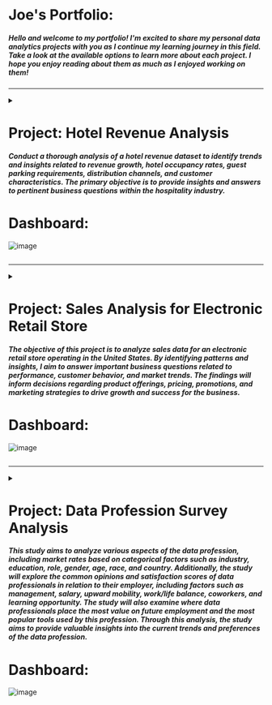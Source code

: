 # Joe's Portfolio:
##### Hello and welcome to my portfolio! I'm excited to share my personal data analytics projects with you as I continue my learning journey in this field. Take a look at the available options to learn more about each project. I hope you enjoy reading about them as much as I enjoyed working on them!

---------------------------------------------------
<details> 

<summary>

# Project: Hotel Revenue Analysis

#### *Conduct a thorough analysis of a hotel revenue dataset to identify trends and insights related to revenue growth, hotel occupancy rates, guest parking requirements, distribution channels, and customer characteristics. The primary objective is to provide insights and answers to pertinent business questions within the hospitality industry.*

# Dashboard: #
![image](https://user-images.githubusercontent.com/28738970/233811602-d16169ba-0644-444f-9687-10bd6dae6070.png)

</summary>

<br>

# [Project Title: Hotel Revenue Analysis](https://github.com/joerhee01/Hotel-Booking-Analysis)
[Dataset sourced from blog: Absent Data](https://absentdata.com/data-analysis/where-to-find-data/)

#### NOTE: For data analysis, I utilized SQL to combine and organize the data, and DAX in Power BI to calculate metrics and generate insights. This project was undertaken as a personal challenge to enhance my skills in working with financial and date data types in DAX, and to create more effective data visualizations.

# Resources Used for this Project: #
- Stack Overflow and other online forums to research SQL and DAX queries.
- Cole Nussbaumer Knaflic's book, *Storytelling with Data*, to reference best practices for data visualization. 
- Absent Data blog for the dataset and inspiration for the potential business problems. 
- The following Youtube channel for DAX calculation: [Calculate Growth over Last Year by Fiscal Year in Power BI](https://www.youtube.com/watch?v=iqUTHlfHomg&list=PLD27DiVmJtrSwEORvUXQgj2im_NP_uSC7&index=4), [Creating a simple date table in Power BI
](https://www.youtube.com/watch?v=-li7sxUxEqA&list=PLD27DiVmJtrSwEORvUXQgj2im_NP_uSC7&index=3), [Previous year up to a certain date
](https://www.youtube.com/watch?v=bAOs5LTP0I0&list=PLD27DiVmJtrSwEORvUXQgj2im_NP_uSC7&index=5)

# Objectives: #
Conduct a thorough analysis of a hotel revenue dataset to identify trends and insights related to revenue growth, hotel occupancy rates, guest parking requirements, distribution channels, and customer characteristics. The primary objective is to provide insights and answers to pertinent business questions within the hospitality industry.

# Business Questions: #
- Q1. Is our hotel revenue growing by year?
- Q2. Should we increase our parking lot size? 
- Q3. What trend can we see in the data?

# Discovery: #
- The original data source was an Excel Worksheet with 5 sheets containing 2018-2020 revenues, meal cost table, and market segment table.
- The worksheet consisted of 32 columns with attributes related to hotel type, customer information, booking information, meal information, and market segment.
- The combined rows totaled over 170,000, providing information on the attributes mentioned above.
- The data structure was consistent, enabling me to load the data into Microsoft SQL Server Management Studio for further structuring and transformation.

# Joining: #
- Loaded the dataset using the import wizard from SSMS.
- Used a SQL query to combine the 5 tables together and connect each table with their relevant keys.
- Created a backup of the merged dataset to ensure data safety during further transformations.

# Cleaning, Structuring, and Validating: #
- Converted month column from month name to month number for easier querying.
- Combined date columns together to use as a key later to create a relationship with a custom date dimension table in Microsoft Power BI.
- Organized each hotel revenue table by year, but dataset lacked consistency, which may impact date comparisons.
- Created a revenue calculation using various columns such as stays_in_weekend_nights, stays_in_week_nights, adults, children, babies, adr, discount, meal cost, is_canceled, and deposit type.
- Calculated total nights a guest stayed using stays_in_weekend_nights and stays_in_week_nights columns.
- Determined total number of guests using adults, children, and babies columns. 
- Multiplied total number of guests with meal cost to calculate total meal cost spent by guests.
- Used is_canceled column to determine if the guest actually stayed in the hotel and deposit_type to determine if the hotel made revenue from non-refundable deposits from canceled reservations.
- Used CASE expression in SQL to factor in revenue based on cancellation and deposit type.
- The logic behind revenue calculation:
  - If guest canceled reservation and deposit is refundable, then revenue is 0. 
  - If guest canceled and deposit is non-refundable, then revenue is $250 
    - Note: $250 is just a random number I created to replicate a non-refundable security deposit in some real hotels. 
  - If guest did not cancel reservation, then revenue is: 
    - (total nights * (ADR * (1 - discount rate)) + total meal cost
- Validated data and determined if there was anything out of the ordinary using custom query in SQL before loading query into Microsoft Power BI.

# Presenting: #
- Validated dataset loaded into Power BI
- Four card visualizations created to analyze Total Revenue, Average Daily Rate, Average Hotel Occupancy, and Total Parking Required
- Line chart created for each card to represent overall trend (inspired by Absent Data's blog)
- Line and clustered column chart used to visualize correlation between revenue growth and average daily rate, and negative correlation between hotel occupancy and average daily rate.
- Line and column chart used to compare current and past parking requirements and revenue growth. 
- Horizontal bar chart used to show which countries bring in the most revenue and which distribution channels are most profitable.
- Matrix added to provide deeper insight into revenue growth and parking requirement, with Month over Month and Year over Year growth highlighted.
- Slicer added to enable filtering by hotel type, year, and month for deeper insight into the report.

# My Analysis: #

- *Q1. Is our hotel revenue growing by year?*

- Answer: The revenue of the hotel appears to be increasing over the years, with 2019 showing a particularly high amount that could be considered an outlier. To gain more insights into why 2019 had such high revenue, additional data from the source may be necessary. Nonetheless, the trend indicates a positive growth in revenue.

  ![image](https://user-images.githubusercontent.com/28738970/233808997-99366179-5237-48bd-8e03-bb2b873fde4e.png)

- *Q2. Should we increase our parking lot size?*

- Answer: Based on the data, it doesn't appear that the parking requirements are increasing significantly to warrant an expansion of the parking lot size, particularly if the hotel was able to accommodate the guest parking needs during the high-revenue year of 2019.

  ![image](https://user-images.githubusercontent.com/28738970/233810262-40263b70-7642-4d7e-8f52-8ed415837c22.png)

- *Q3. What trend can we see in the data?*

- Answer: Based on my analysis, it appears that there is an inverse relationship between the average daily rate and hotel occupancy. As the average daily rate increases, hotel occupancy decreases. However, despite the lower hotel occupancy, there is an increase in revenue associated with the higher rate. Therefore, finding a balance between the average daily rate and hotel occupancy is important in maximizing revenue. By finding the optimal rate, the hotel can attract more customers while still generating sufficient revenue.

  ![image](https://user-images.githubusercontent.com/28738970/233810386-1133d586-3103-4b4d-90b0-32cb7641682d.png)

- Answer: Based on the analysis of the hotel revenue dataset, the following insights were uncovered:
  - Portugal is the top revenue-generating country for the hotel, followed by Great Britain, France, and Spain.
  - The most effective distribution channel for generating revenue is through travel agencies, followed by direct bookings and then corporate bookings.

  ![image](https://user-images.githubusercontent.com/28738970/233810413-56c69dc5-f762-47ac-a288-9cfae27c23bf.png)

- Answer: August is the most profitable month in all three years (2018, 2019, and 2020). We should investigate what draws guests during this month. Additionally, I noticed that April, August, and October require the most parking space. It would be wise to plan for this to avoid issues. However, the data for 2018 and 2020 are incomplete, and having complete data may provide better insights.

  ![image](https://user-images.githubusercontent.com/28738970/233810565-ce51455b-6039-4924-af37-f464e85fab4c.png)

  ![image](https://user-images.githubusercontent.com/28738970/233810915-86458cf0-7412-4586-9627-5f4852b4348d.png)

  ![image](https://user-images.githubusercontent.com/28738970/233810598-9708c1f2-262b-4ba9-95ee-07d91f425077.png)


</details>





----------------------------------------------------
<details> 

<summary>

# Project: Sales Analysis for Electronic Retail Store 

#### *The objective of this project is to analyze sales data for an electronic retail store operating in the United States. By identifying patterns and insights, I aim to answer important business questions related to performance, customer behavior, and market trends. The findings will inform decisions regarding product offerings, pricing, promotions, and marketing strategies to drive growth and success for the business.*

# Dashboard: #
![image](https://user-images.githubusercontent.com/28738970/233813266-42d95f89-1d3b-41d6-959a-47e1f6e743eb.png)

</summary>

<br>

# [Project Title: Sales Analysis for Electronic Retail Store](https://github.com/joerhee01/electronic_store_sales_analysis)
[Inspired by Keith Galli's video: Solving real world data science tasks with Python Pandas!](https://www.youtube.com/watch?v=eMOA1pPVUc4&list=PLD27DiVmJtrTPYCW_VIn8k9EvrzvJPV0k&index=17)

#### NOTE: I have used SQL and Power BI DAX for my data analysis and visualization. 

# Resources Used for this Project: #
- Stack Overflow and other online forums to research DAX and SQL queries.
- Cole Nussbaumer Knaflic's book, *Storytelling with Data*, to reference best practices for data visualization. 

# Objective: #
The objective of this project is to analyze sales data for an electronic retail store operating in the United States. By identifying patterns and insights, I aim to answer important business questions related to performance, customer behavior, and market trends. The findings will inform decisions regarding product offerings, pricing, promotions, and marketing strategies to drive growth and success for the business.

# Business Questions: #
- Q1. What was the best month for sales? How much was earned that month?
- Q2. What city had the highest number of sales?
- Q3. What time should we display advertisements to maximize likelihood of customer's buying product?
- Q4. What products are often sold together? 
- Q5. What product so the most? Why do you think it sold the most?  

# Discovery: #
- The project involves working with 12 CSV files, each representing a month of the year.
- All 12 files share a common structure, consisting of six columns capturing Order ID, Product, Quantity, Price Each, Order Date, and Purchase Address.
- Each file contains over 9000 rows of data, providing comprehensive transactional details.
- While some missing values exist, the dataset's overall shape is consistent, providing adequate data for analysis.
- To proceed with further structuring, the next step is to import the data into Microsoft SQL Server Management Studio. 

# Joining: #
- The dataset was loaded using the import wizard from SSMS.
- A SQL query was used to combine the 12 months of sales data into one source table.
- A backup of the merged dataset was created to ensure data safety during further transformations.

# Cleaning, Structuring, and Validating: #
- Rows with missing values in the [Order ID] column were removed since they were deemed unnecessary for analysis.
- A calculated column named [Sales Price] was created by multiplying the [Price Each] and [Quantity Ordered] columns to represent the sales prices.
- The [Order Date] datetime column was split into multiple columns, including date, year, month, day, time, hour, and minutes, to provide more granular data for deeper analysis.
- The [Purchase Address] column was also split into multiple columns, including street, city, state, and zipcode, to allow for more granular data analysis.
- The dataset was validated using custom queries within the RDBMS, leveraging joins, subqueries, and common table expressions (CTE) to answer business questions.
- No unusual results were discovered during the validation process, allowing me to proceed to visualize the data using Microsoft Power BI.

# Presenting: #
- To model my dataset, I utilized the Star Schema approach, creating separate Fact and Dimension tables in SQL and populating them with values from the original source table.
- The process involved creating unique keys and custom SQL VIEWS to join the dimension table to the fact table, ensuring accurate data representation.
- The Fact table comprised of two tables, Fact_orders and FACT_market_baskets, while the Dimension table was made up of DIM_products, DIM_store, and DIM_date.
- To finalize the data visualization, I created relationships between the tables in Power BI and incorporated DAX to generate calculated measures for my dashboard/report.

# My Analysis: #
- *Q1. What was the best month for sales? How much was earned that month?*

- The highest sales of over $4.61 million were achieved in December. 

  ![image](https://user-images.githubusercontent.com/28738970/233812139-5b5f38c0-faa0-406e-8a52-d4395dbc39f9.png)

- *Q2. What city had the highest number of sales?*

- The city with the highest sales was San Francisco, which amounted to $8.25 million. The second highest was Los Angeles at $5.45 million, followed by New York City at $4.66 million.

  ![image](https://user-images.githubusercontent.com/28738970/233812241-dd42be7d-cc0e-4602-9e30-d6573120fb45.png)

- *Q3. What time should we display advertisements to maximize likelihood of customer's buying product?*

- According to the chart, the peak sales time occurred at 11:58 AM, with 281 products sold, followed by 1:25 PM with 271 products sold, 8:13 PM with 269 products sold, 11:26 AM with 268 products sold, and 6:36 PM with 262 products sold. Based on this trend, advertising between 11:00 AM to 2:00 PM midday and 6:30 PM to 9:30 PM would be most effective, as sales start to decrease steadily after this time frame.

  ![image](https://user-images.githubusercontent.com/28738970/233812431-e4c1dde6-6d37-40f4-9eda-c45547b2b96a.png)


- *Q4. What products are often sold together?*

- The data shows that the USB-C Charging cable was the product that customers most frequently purchased together, with 2208 sales, followed closely by the iPhone with 2018 sales, and wired headphones with 1856 sales. The lightning charging cable, Google phone, and Apple Airpods were also popular purchases. These insights suggest that customers prefer to buy devices along with accessories and power cables. To maximize sales, it would be wise to market these items together with promotions or place them in close proximity to each other.

  ![image](https://user-images.githubusercontent.com/28738970/233812619-5a58e247-2903-46cc-9feb-07975ccb00a9.png)

- *Q5. What product sold the most? Why do you think it sold the most?* 

- According to the chart, the top-selling products are AAA Batteries (4-pack), AA Batteries, USB-C Charging Cable, and Lightning Charger. This trend may be attributed to the importance of power-related products for electronic devices. It is noteworthy that the top-selling products are also the cheapest per unit. However, the top-earning products are the MacBook Pro Laptop, iPhone, ThinkPad Laptop, and Google Phone, with little influence from products in the top-selling list. To maximize sales and earnings, it would be wise to balance prices and offer promotions for the top-earning products to increase the likelihood of increasing sales and maximize profits.

  ![image](https://user-images.githubusercontent.com/28738970/233812803-0a386869-ffc9-4bfd-aa2e-ce5764b689ea.png)
  ![image](https://user-images.githubusercontent.com/28738970/233812816-c2ff3051-d5d8-45b9-ba46-72409ca3225e.png)



</details>

----------------------------------------------------

<details>

<summary> 

# Project: Data Profession Survey Analysis

#### *This study aims to analyze various aspects of the data profession, including market rates based on categorical factors such as industry, education, role, gender, age, race, and country. Additionally, the study will explore the common opinions and satisfaction scores of data professionals in relation to their employer, including factors such as management, salary, upward mobility, work/life balance, coworkers, and learning opportunity. The study will also examine where data professionals place the most value on future employment and the most popular tools used by this profession. Through this analysis, the study aims to provide valuable insights into the current trends and preferences of the data profession.*

# Dashboard: #
![image](https://user-images.githubusercontent.com/28738970/233547152-4f3a1913-b8f9-40b6-a3e5-11b3035a48ea.png)

</summary>

<br>

# [Project Title: Data Profession Survey Analysis](https://github.com/joerhee01/data_professional_survey_analysis)
[Survey sourced from YouTube channel, Alex The Analyst.](https://www.youtube.com/watch?v=pixlHHe_lNQ&list=PLUaB-1hjhk8FE_XZ87vPPSfHqb6OcM0cF&index=42)

#### NOTE: For this project, I used SQL to clean and transform the dataset and Power BI to visualize the data. I set myself the self-challenge of using SQL instead of Power Query for further customization of the dataset.

# Resources Used for this Project: #
- Stack Overflow and other online forums to research SQL queries.
- Cole Nussbaumer Knaflic's book, *Storytelling with Data*, to reference best practices for data visualization. 
- Alex The Analyst's Youtube channel for the survey dataset. 

# Objectives: #
This study aims to analyze various aspects of the data profession, including market rates based on categorical factors such as industry, education, role, gender, age, race, and country. Additionally, the study will explore the common opinions and satisfaction scores of data professionals in relation to their employer, including factors such as management, salary, upward mobility, work/life balance, coworkers, and learning opportunity. The study will also examine where data professionals place the most value on future employment and the most popular tools used by this profession. Through this analysis, the study aims to provide valuable insights into the current trends and preferences of the data profession.

# Discovery: #
- The dataset is a single flat file in CSV format.
- It contains 28 columns related to questions about the data professionals' profession and background information.
- The dataset has 630 rows representing the data professionals' responses.
- There are some columns that can be dropped for the analysis.
- There are a few missing values that need to be addressed.
- I will clean and structure the dataset using Microsoft SQL Server Management Studio.

# Joining: #
- I used the import wizard in SMSS to load the dataset.
- Since the survey data has various individual inputs, I will need to standardize them by searching for keywords and grouping them based on common attributes.
- The analysis does not require the joining of any new datasets.

# Cleaning, Structuring, and Validating: #
- I dropped columns [Dates Taken], [Time Taken], [Browser], [OS], [City Taken], [Country Taken], [Referrer], and [Time Spent] as they contained minimal data and were not relevant for my analysis.
- To facilitate easier querying in my relational database management system (RDBMS), I renamed the column headers that were too long and inefficient.
- I created a backup of the original dataset before proceeding with further restructuring. 
- In the columns [current_role], [industry], [favorite_tool], [most_important_aspect_for_next_job], [country of origin], and [ethnicity], users were given the option to input "Other" and specify their answers.
- To standardize the values in the [current_role] column, I used wildcards to identify specific keywords such as "Analyst" and "Engineering" and grouped them into general roles like "Data Analyst" or "Data Engineer." This was done to reduce the spread of roles and improve the weight of the analysis.
- The [industry] column contained individual inputs that were grouped into general sectors based on The Global Industry Classification Standard (GICS).
- I grouped user input with SQL in the [favorite_tool] column as a new category. The rest were labeled as "Other" as there was no common attribute. 
- The [most_important_aspect_for_next_job] column contained individual inputs that were not easily categorized, so they were grouped as "Other."
- In the [Country] column, I corrected spelling errors and removed unnecessary white spaces.
- The [Ethnicity] column contained individual inputs that were categorized into standard ethnic groups. For example, "Indian" was moved to the "Asian or Asian American" group.
- Missing values in the [education_level] column were grouped as "Other." 

# Presenting: #
- Validated each column's distinct values to ensure data cleanliness.
- Confirmed that all values were standardized.
- Determined key metrics such as total participant count, median age, and median salary.
- Selected card visualization to showcase these metrics.
- Visualized satisfaction scores using a gauge that ranged from 1 to 10.
- Employed line and bar charts to best illustrate distribution among survey responses
- Used charts to show how median salaries were impacted by education and sectors.
- Created a slicer to allow for drill-through reports based on participants' categorical attributes such as role, gender, age, ethnicity, and country.
- Slicer enabled deeper insights into specific groups within the dataset.


#### Disclaimer: #
*The data provided may not fully reflect the real trends due to various factors like differences in salary rates among countries, the demographics of the viewers of Alex the Analyst, a restricted number of participants, and the precision of their answers. To gain more accurate and precise insights, it may be necessary to gather more data.*

</details>
